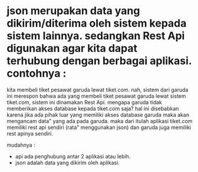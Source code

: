 # json merupakan data yang dikirim/diterima oleh sistem kepada sistem lainnya. sedangkan Rest Api digunakan agar kita dapat terhubung dengan berbagai aplikasi. contohnya :
kita membeli tiket pesawat garuda lewat tiket.com. nah, sistem dari garuda ini merespon bahwa ada yang membeli tiket pesawat garuda lewat sistem tiket.com, sistem ini dinamakan Rest Api. mengapa garuda tidak memberikan akses database kepada tiket.com saja? hal ini disebabkan karena jika ada pihak luar yang memiliki akses database garuda maka akan mengancam data" yang ada pada garuda. maka dari itulah aplikasi tiket.com memiliki rest api sendiri (rata" menggunakan json) dan garuda juga memiliki rest apinya sendiri.

mudahnya :
- api ada penghubung antar 2 aplikasi atau lebih.
- json adalah data yang dikirim oleh aplikasi.

